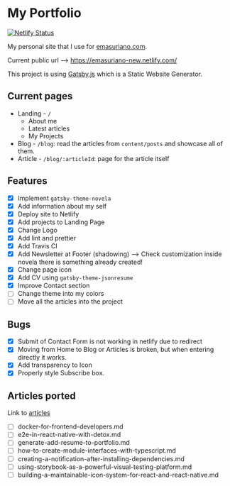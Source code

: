 # My Portfolio

[![Netlify Status](https://api.netlify.com/api/v1/badges/6c5ab50c-b5ad-4c2f-a933-860a7bfc8530/deploy-status)](https://app.netlify.com/sites/gifted-dubinsky-50dab2/deploys)

My personal site that I use for [emasuriano.com](https://emasuriano.com/).

Current public url --> https://emasuriano-new.netlify.com/

This project is using [Gatsby.js](https://www.gatsbyjs.org/) which is a Static Website Generator.

## Current pages

- Landing - `/`
  - About me
  - Latest articles
  - My Projects
- Blog - `/blog`: read the articles from `content/posts` and showcase all of them.
- Article - `/blog/:articleId`: page for the article itself

## Features

- [x] Implement `gatsby-theme-novela`
- [x] Add information about my self
- [x] Deploy site to Netlify
- [x] Add projects to Landing Page
- [x] Change Logo
- [x] Add lint and prettier
- [x] Add Travis CI
- [x] Add Newsletter at Footer (shadowing) --> Check customization inside novela there is something already created!
- [x] Change page icon
- [x] Add CV using `gatsby-theme-jsonresume`
- [x] Improve Contact section
- [ ] Change theme into my colors
- [ ] Move all the articles into the project

## Bugs

- [x] Submit of Contact Form is not working in netlify due to redirect
- [x] Moving from Home to Blog or Articles is broken, but when entering directly it works.
- [x] Add transparency to Icon
- [x] Properly style Subscribe box.

## Articles ported

Link to [articles](https://github.com/EmaSuriano/articles)

- [ ] docker-for-frontend-developers.md
- [ ] e2e-in-react-native-with-detox.md
- [ ] generate-add-resume-to-portfolio.md
- [ ] how-to-create-module-interfaces-with-typescript.md
- [ ] creating-a-notification-after-installing-dependencies.md
- [ ] using-storybook-as-a-powerful-visual-testing-platform.md
- [ ] building-a-maintainable-icon-system-for-react-and-react-native.md
